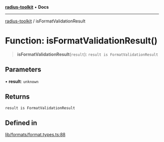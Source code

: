 [**radius-toolkit**](../README.md) • **Docs**

***

[radius-toolkit](../globals.md) / isFormatValidationResult

# Function: isFormatValidationResult()

> **isFormatValidationResult**(`result`): `result is FormatValidationResult`

## Parameters

• **result**: `unknown`

## Returns

`result is FormatValidationResult`

## Defined in

[lib/formats/format.types.ts:88](https://github.com/rangle/radius-token-tango/blob/0fa25351e79af51a833bcebadbd83e27a9791a4f/packages/radius-toolkit/src/lib/formats/format.types.ts#L88)
